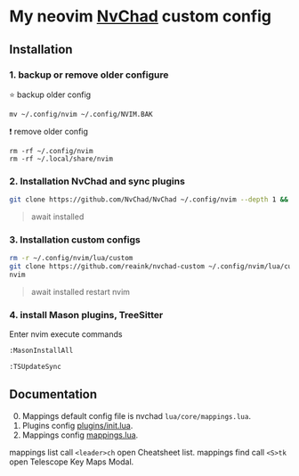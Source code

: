 # My neovim [NvChad](https://nvchad.github.io/) custom config

## Installation

### 1. backup or remove older configure

⭐️ backup older config

``` shell
mv ~/.config/nvim ~/.config/NVIM.BAK
```

❗️ remove older config

``` shell
rm -rf ~/.config/nvim
rm -rf ~/.local/share/nvim
```

### 2. Installation NvChad and sync plugins

```sh
git clone https://github.com/NvChad/NvChad ~/.config/nvim --depth 1 && nvim
```

> await installed

### 3. Installation custom configs

```sh
rm -r ~/.config/nvim/lua/custom
git clone https://github.com/reaink/nvchad-custom ~/.config/nvim/lua/custom
nvim
```

> await installed restart nvim

### 4. install Mason plugins, TreeSitter

Enter nvim execute commands

```sh
:MasonInstallAll

:TSUpdateSync
```

## Documentation

0. Mappings default config file is nvchad `lua/core/mappings.lua`.
1. Plugins config [plugins/init.lua](./plugins/init.lua).
2. Mappings config [mappings.lua](./mappings.lua).

mappings list call `<leader>ch` open Cheatsheet list.
mappings find call `<S>tk` open Telescope Key Maps Modal.
